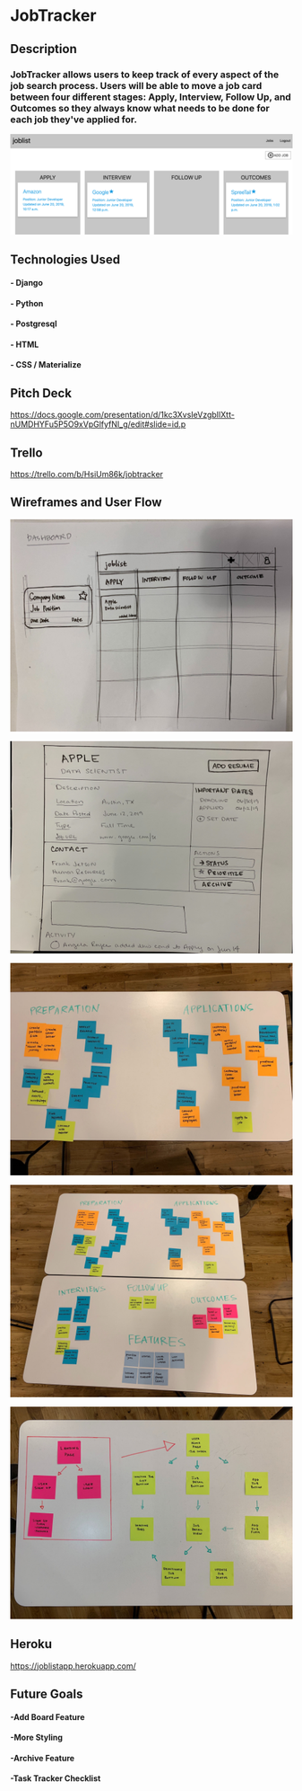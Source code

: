 
# JobTracker
## Description
### JobTracker allows users to keep track of every aspect of the job search process.  Users will be able to move a job card between four different stages: Apply, Interview, Follow Up, and Outcomes so they always know what needs to be done for each job they've applied for.

![](main_app/static/images/image.png)

## Technologies Used
#### - Django
#### - Python
#### - Postgresql
#### - HTML
#### - CSS / Materialize

## Pitch Deck
https://docs.google.com/presentation/d/1kc3XvsIeVzgbIlXtt-nUMDHYFu5P5O9xVpGlfyfNI_g/edit#slide=id.p

## Trello
https://trello.com/b/HsiUm86k/jobtracker


## Wireframes and User Flow
![](main_app/static/images/wireframe.jpg)

![](main_app/static/images/wireframe2.jpg)

![](main_app/static/images/userflow1.jpg)

![](main_app/static/images/userflow2.jpg)

![](main_app/static/images/userflow3.jpg)

## Heroku
https://joblistapp.herokuapp.com/

## Future Goals
#### -Add Board Feature
#### -More Styling
#### -Archive Feature
#### -Task Tracker Checklist
